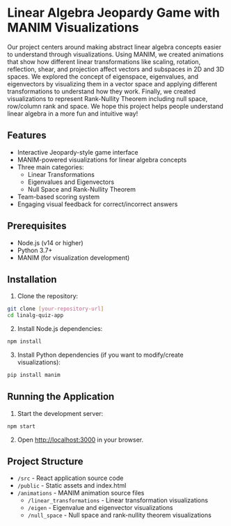 # Linear Algebra Jeopardy Game with MANIM Visualizations

Our project centers around making abstract linear algebra concepts easier to understand through visualizations. Using MANIM, we created animations that show how different linear transformations like scaling, rotation, reflection, shear, and projection affect vectors and subspaces in 2D and 3D spaces. We explored the concept of eigenspace, eigenvalues, and eigenvectors by visualizing them in a vector space and applying different transformations to understand how they work. Finally, we created visualizations to represent Rank-Nullity Theorem including null space, row/column rank and space. We hope this project helps people understand linear algebra in a more fun and intuitive way!

## Features

- Interactive Jeopardy-style game interface
- MANIM-powered visualizations for linear algebra concepts
- Three main categories:
  - Linear Transformations
  - Eigenvalues and Eigenvectors
  - Null Space and Rank-Nullity Theorem
- Team-based scoring system
- Engaging visual feedback for correct/incorrect answers

## Prerequisites

- Node.js (v14 or higher)
- Python 3.7+
- MANIM (for visualization development)

## Installation

1. Clone the repository:
```bash
git clone [your-repository-url]
cd linalg-quiz-app
```

2. Install Node.js dependencies:
```bash
npm install
```

3. Install Python dependencies (if you want to modify/create visualizations):
```bash
pip install manim
```

## Running the Application

1. Start the development server:
```bash
npm start
```

2. Open [http://localhost:3000](http://localhost:3000) in your browser.

## Project Structure

- `/src` - React application source code
- `/public` - Static assets and index.html
- `/animations` - MANIM animation source files
  - `/linear_transformations` - Linear transformation visualizations
  - `/eigen` - Eigenvalue and eigenvector visualizations
  - `/null_space` - Null space and rank-nullity theorem visualizations

